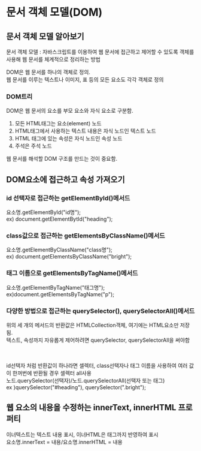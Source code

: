 <h1>문서 객체 모델(DOM)</h1>
<h2>문서 객체 모델 알아보기</h2>
<p>문서 객체 모델 : 자바스크립트를 이용하여 웹 문서에 접근하고 제어할 수 있도록 객체를 사용해 웹 문서를 체계적으로 정리하는 방법</p>
<p>DOM은 웹 문서를 하나의 객체로 정의. <br>웹 문서를 이루는 텍스트나 이미지, 표 등의 모든 요소도 각각 객체로 정의</p>

<h3>DOM트리</h3>
<p>DOM은 웹 문서의 요소를 부모 요소와 자식 요소로 구분함.</p>
<ol>
  <li>모든 HTML태그는 요소(element) 노드</li>
  <li>HTML태그에서 사용하는 텍스트 내용은 자식 노드인 텍스트 노드</li>
  <li>HTML 태그에 있는 속성은 자식 노드인 속성 노드</li>
  <li>주석은 주석 노드</li>
</ol>
<p>웹 문서를 해석할 DOM 구조를 만드는 것이 중요함.</p>


<h2>DOM요소에 접근하고 속성 가져오기</h2>

<h3>id 선택자로 접근하는 getElementById()메서드</h3>
요소명.getElementById("id명");
<br> ex) document.getElementBytId("heading");

<h3>class값으로 접근하는 getElementsByClassName()메서드</h3>
요소명.getElementByClassName("class명");
<br> ex) document.getElementsByClassName("bright");


<h3>태그 이름으로 getElementsByTagName()메서드</h3>
요소명.getElementByTagName("태그명");
<br> ex)document.getElementsByTagName("p");

<h3>다양한 방법으로 접근하는 querySelector(), querySelectorAll()메서드</h3>
위의 세 개의 메서드의 반환값은 HTMLCollection객체, 여기에는 HTML요소만 저장됨.
<br>텍스트, 속성까지 자유롭게 제어하려면 querySelector, querySelectorAll을 써야함

<br><br>
id선택자 처럼 반환값이 하나라면 셀렉터, class선택자나 태그 이름을 사용하여 여러 값이 한꺼번에 반환될 경우 셀렉터 all사용
<br>
노드.querySelector(선택자)/노드.querySelectorAll(선택자 또는 태그)
<br>ex )querySelector("#heading"), querySelector(".bright");

<H2>웹 요소의 내용을 수정하는 innerText, innerHTML 프로퍼티</H2>
이너텍스트는 텍스트 내용 표시, 이너HTML은 태그까지 반영하여 표시
<br>요소명.innerText = 내용/요소명.innerHTML = 내용

